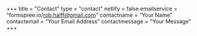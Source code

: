 +++
title = "Contact"
type = "contact"
netlify = false
emailservice = "formspree.io/rob.halff@gmail.com"
contactname = "Your Name"
contactemail = "Your Email Address"
contactmessage = "Your Message"
+++
